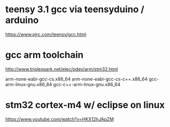 # teensy 3.1 gcc via teensyduino / arduino
https://www.pjrc.com/teensy/gcc.html

# gcc arm toolchain
http://www.triplespark.net/elec/pdev/arm/stm32.html

  arm-none-eabi-gcc-cs.x86_64
  arm-none-eabi-gcc-cs-c++.x86_64
  gcc-arm-linux-gnu.x86_64
  gcc-c++-arm-linux-gnu.x86_64

# stm32 cortex-m4 w/ eclipse on linux
https://www.youtube.com/watch?v=HKX12hJApZM


